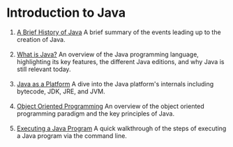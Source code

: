 # Introduction to Java

1) [A Brief History of Java]: https://github.com/RyanLPrince/Java-Notes/blob/main/Introduction_to_Java/A_Brief_History_of_Java.md "A_Brief_History_of_Java.md"
[A Brief History of Java] A brief summary of the events leading up to the creation of Java. 
<br><br>
2) [What is Java?]: https://github.com/RyanLPrince/Java-Notes/blob/main/Introduction_to_Java/What_is_Java.md "What_is_Java.md"
[What is Java?] An overview of the Java programming language, highlighting its key features, the different Java editions, and why Java is still relevant today. 
<br><br>
3) [Java as a Platform]: https://github.com/RyanLPrince/Java-Notes/blob/main/Introduction_to_Java/Java_as_a_Platform.md "Java_as_a_Platform.md"
[Java as a Platform] A dive into the Java platform's internals including bytecode, JDK, JRE, and JVM. 
<br><br>
4) [Object Oriented Programming]: https://github.com/RyanLPrince/Java-Notes/blob/main/Introduction_to_Java/Object_Oriented_Programming.md "Object_Oriented_Programming.md"
[Object Oriented Programming] An overview of the object oriented programming paradigm and the key principles of Java. 
<br><br>
5) [Executing a Java Program]: https://github.com/RyanLPrince/Java-Notes/blob/main/Introduction_to_Java/Executing_a_Java_Program.md "Executing_a_Java_Program.md"
[Executing a Java Program] A quick walkthrough of the steps of executing a Java program via the command line. 
<br><br>
